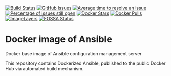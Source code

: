 [![Build Status](https://travis-ci.org/OlegGorj/ansible-on-docker.svg?branch=master)](https://travis-ci.org/OlegGorj/ansible-on-docker)
[![GitHub Issues](https://img.shields.io/github/issues/OlegGorJ/ansible-on-docker.svg)](https://github.com/OlegGorJ/ansible-on-docker/issues)
[![Average time to resolve an issue](http://isitmaintained.com/badge/resolution/OlegGorJ/ansible-on-docker.svg)](http://isitmaintained.com/project/OlegGorJ/ansible-on-docker "Average time to resolve an issue")
[![Percentage of issues still open](http://isitmaintained.com/badge/open/OlegGorJ/ansible-on-docker.svg)](http://isitmaintained.com/project/OlegGorJ/ansible-on-docker "Percentage of issues still open")
[![Docker Stars](https://img.shields.io/docker/stars/OlegGorJ/ansible.svg)](https://hub.docker.com/r/OlegGorJ/ansible/)
[![Docker Pulls](https://img.shields.io/docker/pulls/OlegGorJ/ansible.svg)](https://hub.docker.com/r/OlegGorJ/ansible/)
[![ImageLayers](https://images.microbadger.com/badges/image/OlegGorJ/ansible.svg)](https://microbadger.com/#/images/OlegGorJ/ansible)
[![FOSSA Status](https://app.fossa.io/api/projects/git%2Bgithub.com%2FOlegGorj%2Fansible-on-docker.svg?type=shield)](https://app.fossa.io/projects/git%2Bgithub.com%2FOlegGorj%2Fansible-on-docker?ref=badge_shield)

# Docker image of Ansible
Docker base image of Ansible configuration management server

This repository contains Dockerized Ansible, published to the public Docker Hub via automated build mechanism.
